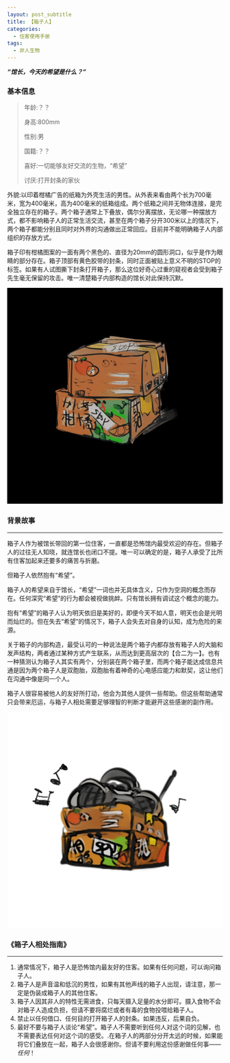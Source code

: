 ```yaml
---
layout: post_subtitle
title: 【箱子人】
categories:
  - 住客使用手册
tags:
  - 非人生物
---
```




***“馆长，今天的希望是什么？”***



### **基本信息**

> 年龄:？？
>
> 身高:800mm
>
> 性别:男
>
> 国籍:？？
>
> 喜好:一切能够友好交流的生物，“希望”
>
> 讨厌:打开封条的家伙

外貌:以印着柑橘广告的纸箱为外壳生活的男性。从外表来看由两个长为700毫米，宽为400毫米，高为400毫米的纸箱组成。两个纸箱之间并无物体连接，是完全独立存在的箱子。两个箱子通常上下叠放，偶尔分离摆放，无论哪一种摆放方式，都不影响箱子人的正常生活交流，甚至在两个箱子分开300米以上的情况下，两个箱子都能分别且同时对外界的沟通做出正常回应。目前并不能明确箱子人内部组织的存放方式。

 箱子印有柑橘图案的一面有两个黑色的、直径为20mm的圆形洞口，似乎是作为眼睛的部分存在。箱子顶部有黄色胶带的封条，同时正面被贴上意义不明的STOP的标签。如果有人试图撕下封条打开箱子，那么这位好奇心过重的窥视者会受到箱子先生毫无保留的攻击。唯一清楚箱子内部构造的馆长对此保持沉默。

![box01](https://raw.githubusercontent.com/Louna0228/ocTest/e7a3dcdfb133ec9bf3a6ae3ee8b00298641778a8/assets/image/user/box01.jpg)

### **背景故事**

------

箱子人作为被馆长带回的第一位住客，一直都是恐怖馆内最受欢迎的存在。但箱子人的过往无人知晓，就连馆长也闭口不提。唯一可以确定的是，箱子人承受了比所有住客加起来还要多的痛苦与折磨。

 但箱子人依然抱有“希望”。

 箱子人的希望来自于馆长，“希望”一词也并无具体含义，只作为空洞的概念而存在。任何深究“希望”的行为都会被视做挑衅。只有馆长拥有调试这个概念的能力。

 抱有“希望”的箱子人认为明天依旧是美好的，即便今天不如人意，明天也会是光明而灿烂的。但在失去“希望”的情况下，箱子人会失去对自身的认知，成为危险的来源。

  关于箱子的内部构造，最受认可的一种说法是两个箱子内都存放有箱子人的大脑和发声结构，两者通过某种方式产生联系，从而达到更高层次的【合二为一】。也有一种猜测认为箱子人其实有两个，分别装在两个箱子里，而两个箱子能达成信息共通是因为两个箱子人是双胞胎，双胞胎有着神奇的心电感应能力和默契，这让他们在沟通中像是同一个人。

 箱子人很容易被他人的友好所打动，他会为其他人提供一些帮助。但这些帮助通常只会带来厄运，与箱子人相处需要足够理智的判断才能避开这些感谢的副作用。

![box02](https://raw.githubusercontent.com/Louna0228/ocTest/e7a3dcdfb133ec9bf3a6ae3ee8b00298641778a8/assets/image/user/box02.jpg)

### ****《箱子人相处指南》****

------

1. 通常情况下，箱子人是恐怖馆内最友好的住客。如果有任何问题，可以询问箱子人。
2. 箱子人是声音温和低沉的男性，如果有其他声线的箱子人出现，请注意，那一定是伪装成箱子人的其他住客。
3. 箱子人因其非人的特性无需进食，只每天摄入足量的水分即可。摄入食物不会对箱子人造成负担，但请不要将腐烂或者有毒的食物投喂给箱子人。
4. 禁止以任何借口、任何目的打开箱子人的封条。如果违反，后果自负。
5. 最好不要与箱子人谈论“希望”。箱子人不需要听到任何人对这个词的见解，也不需要表达任何对这个词的感受。.在箱子人的两部分分开太远的时候，如果能将它们叠放在一起，箱子人会很感谢你。但请不要利用这份感谢做任何事——<em>任何</em>！
